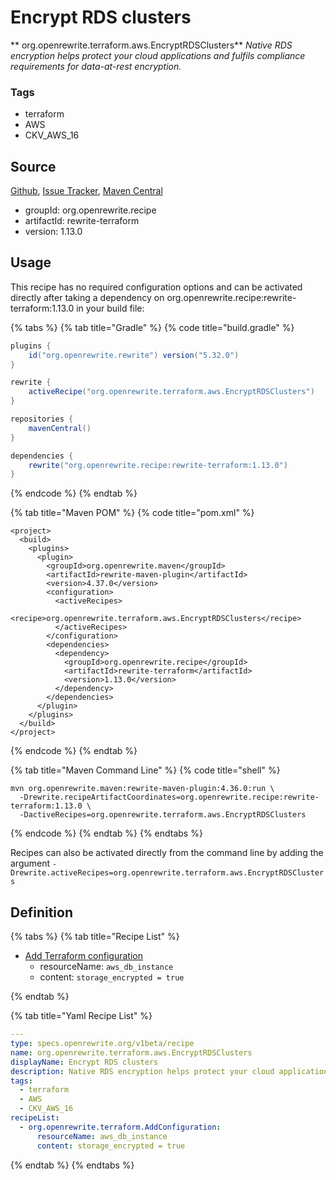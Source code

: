 # Encrypt RDS clusters

** org.openrewrite.terraform.aws.EncryptRDSClusters**
_Native RDS encryption helps protect your cloud applications and fulfils compliance requirements for data-at-rest encryption._

### Tags

* terraform
* AWS
* CKV_AWS_16

## Source

[Github](https://github.com/openrewrite/rewrite-terraform), [Issue Tracker](https://github.com/openrewrite/rewrite-terraform/issues), [Maven Central](https://search.maven.org/artifact/org.openrewrite.recipe/rewrite-terraform/1.13.0/jar)

* groupId: org.openrewrite.recipe
* artifactId: rewrite-terraform
* version: 1.13.0


## Usage

This recipe has no required configuration options and can be activated directly after taking a dependency on org.openrewrite.recipe:rewrite-terraform:1.13.0 in your build file:

{% tabs %}
{% tab title="Gradle" %}
{% code title="build.gradle" %}
```groovy
plugins {
    id("org.openrewrite.rewrite") version("5.32.0")
}

rewrite {
    activeRecipe("org.openrewrite.terraform.aws.EncryptRDSClusters")
}

repositories {
    mavenCentral()
}

dependencies {
    rewrite("org.openrewrite.recipe:rewrite-terraform:1.13.0")
}
```
{% endcode %}
{% endtab %}

{% tab title="Maven POM" %}
{% code title="pom.xml" %}
```markup
<project>
  <build>
    <plugins>
      <plugin>
        <groupId>org.openrewrite.maven</groupId>
        <artifactId>rewrite-maven-plugin</artifactId>
        <version>4.37.0</version>
        <configuration>
          <activeRecipes>
            <recipe>org.openrewrite.terraform.aws.EncryptRDSClusters</recipe>
          </activeRecipes>
        </configuration>
        <dependencies>
          <dependency>
            <groupId>org.openrewrite.recipe</groupId>
            <artifactId>rewrite-terraform</artifactId>
            <version>1.13.0</version>
          </dependency>
        </dependencies>
      </plugin>
    </plugins>
  </build>
</project>
```
{% endcode %}
{% endtab %}

{% tab title="Maven Command Line" %}
{% code title="shell" %}
```shell
mvn org.openrewrite.maven:rewrite-maven-plugin:4.36.0:run \
  -Drewrite.recipeArtifactCoordinates=org.openrewrite.recipe:rewrite-terraform:1.13.0 \
  -DactiveRecipes=org.openrewrite.terraform.aws.EncryptRDSClusters
```
{% endcode %}
{% endtab %}
{% endtabs %}

Recipes can also be activated directly from the command line by adding the argument `-Drewrite.activeRecipes=org.openrewrite.terraform.aws.EncryptRDSClusters`

## Definition

{% tabs %}
{% tab title="Recipe List" %}
* [Add Terraform configuration](../../terraform/addconfiguration.md)
  * resourceName: `aws_db_instance`
  * content: `storage_encrypted = true`

{% endtab %}

{% tab title="Yaml Recipe List" %}
```yaml
---
type: specs.openrewrite.org/v1beta/recipe
name: org.openrewrite.terraform.aws.EncryptRDSClusters
displayName: Encrypt RDS clusters
description: Native RDS encryption helps protect your cloud applications and fulfils compliance requirements for data-at-rest encryption.
tags:
  - terraform
  - AWS
  - CKV_AWS_16
recipeList:
  - org.openrewrite.terraform.AddConfiguration:
      resourceName: aws_db_instance
      content: storage_encrypted = true

```
{% endtab %}
{% endtabs %}
